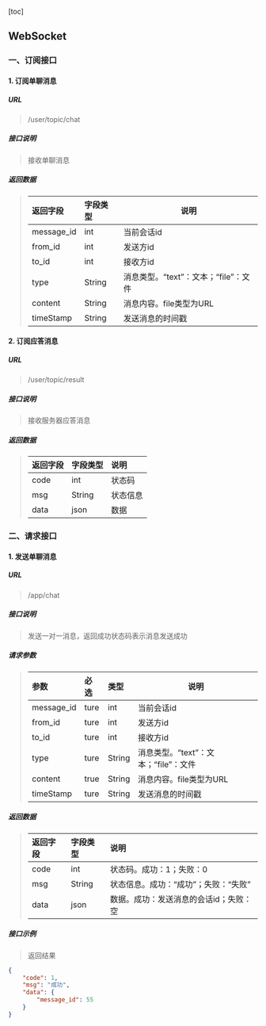 [toc]



## WebSocket

### 一、订阅接口

#### 1. 订阅单聊消息

##### URL

> /user/topic/chat

##### 接口说明

> 接收单聊消息

##### 返回数据

> | 返回字段   | 字段类型 | 说明                                 |
> | :--------- | :------- | ------------------------------------ |
> | message_id | int      | 当前会话id                           |
> | from_id    | int      | 发送方id                             |
> | to_id      | int      | 接收方id                             |
> | type       | String   | 消息类型。“text”：文本；“file”：文件 |
> | content    | String   | 消息内容。file类型为URL              |
> | timeStamp  | String   | 发送消息的时间戳                     |

#### 2. 订阅应答消息

##### URL

> /user/topic/result

##### 接口说明

> 接收服务器应答消息

##### 返回数据

> | 返回字段 | 字段类型 | 说明     |
> | :------- | :------- | :------- |
> | code     | int      | 状态码   |
> | msg      | String   | 状态信息 |
> | data     | json     | 数据     |

### 二、请求接口

#### 1. 发送单聊消息

##### URL

> /app/chat

##### 接口说明

> 发送一对一消息，返回成功状态码表示消息发送成功

##### 请求参数

> | 参数       | 必选 | 类型   | 说明                                 |
> | :--------- | :--- | :----- | ------------------------------------ |
> | message_id | ture | int    | 当前会话id                           |
> | from_id    | ture | int    | 发送方id                             |
> | to_id      | ture | int    | 接收方id                             |
> | type       | ture | String | 消息类型。“text”：文本；“file”：文件 |
> | content    | true | String | 消息内容。file类型为URL              |
> | timeStamp  | ture | String | 发送消息的时间戳                     |

##### 返回数据

> | 返回字段 | 字段类型 | 说明                                   |
> | :------- | :------- | :------------------------------------- |
> | code     | int      | 状态码。成功：1；失败：0               |
> | msg      | String   | 状态信息。成功：“成功”；失败：“失败”   |
> | data     | json     | 数据。成功：发送消息的会话id；失败：空 |

##### 接口示例

> 返回结果

```json
{
    "code": 1,
    "msg": "成功",
    "data": {
        "message_id": 55
    }
}
```





